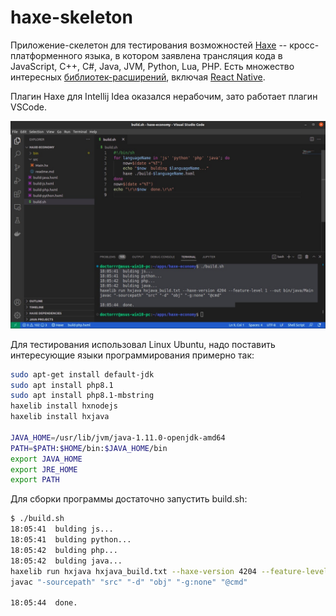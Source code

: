 # haxe-skeleton
Приложение-скелетон для тестирования возможностей [Haxe](https://haxe.org/) -- кросс-платформенного языка, в котором заявлена трансляция кода в JavaScript, C++, C#, Java, JVM, Python, Lua, PHP. Есть множество интересных [библиотек-расширений](https://lib.haxe.org/), включая [React Native](https://lib.haxe.org/p/react-native/).

Плагин Haxe для Intellij Idea оказался нерабочим, зато работает плагин VSCode.

![ide](https://raw.githubusercontent.com/Doctorrr/haxe-skeleton/main/screenshot.jpg)

Для тестирования использовал Linux Ubuntu, надо поставить интересующие языки программирования примерно так:
```sh
sudo apt-get install default-jdk
sudo apt install php8.1
sudo apt install php8.1-mbstring
haxelib install hxnodejs
haxelib install hxjava

JAVA_HOME=/usr/lib/jvm/java-1.11.0-openjdk-amd64
PATH=$PATH:$HOME/bin:$JAVA_HOME/bin
export JAVA_HOME
export JRE_HOME
export PATH
```

Для сборки программы достаточно запустить build.sh:
```sh
$ ./build.sh 
18:05:41  bulding js...
18:05:41  bulding python...
18:05:42  bulding php...
18:05:42  bulding java...
haxelib run hxjava hxjava_build.txt --haxe-version 4204 --feature-level 1 --out bin/java/Main
javac "-sourcepath" "src" "-d" "obj" "-g:none" "@cmd"

18:05:44  done.
```
